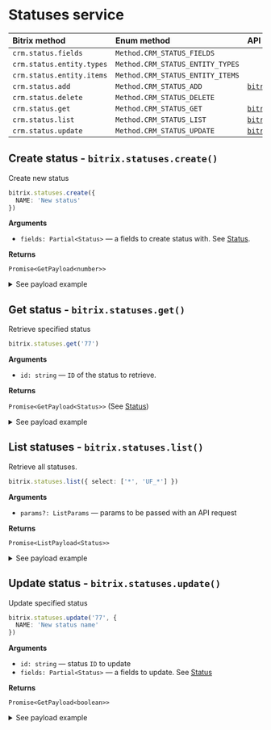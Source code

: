 
# Statuses service

| Bitrix method             | Enum method                      | API                                                                                           |
| :------------------------ | :------------------------------- | :-------------------------------------------------------------------------------------------- |
| `crm.status.fields`       | `Method.CRM_STATUS_FIELDS`       |                                                                                               |
| `crm.status.entity.types` | `Method.CRM_STATUS_ENTITY_TYPES` |                                                                                               |
| `crm.status.entity.items` | `Method.CRM_STATUS_ENTITY_ITEMS` |                                                                                               |
| `crm.status.add`          | `Method.CRM_STATUS_ADD`          | [`bitrix.statuses.create()`](/docs/services/statuses.md#create-status---bitrixstatusescreate) |
| `crm.status.delete`       | `Method.CRM_STATUS_DELETE`       |                                                                                               |
| `crm.status.get`          | `Method.CRM_STATUS_GET`          | [`bitrix.statuses.get()`](/docs/services/statuses.md#get-status---bitrixstatusesget)          |
| `crm.status.list`         | `Method.CRM_STATUS_LIST`         | [`bitrix.statuses.list()`](/docs/services/statuses.md#list-statuses---bitrixstatuseslist)     |
| `crm.status.update`       | `Method.CRM_STATUS_UPDATE`       | [`bitrix.statuses.update()`](/docs/services/statuses.md#update-status---bitrixstatusesupdate) |

## Create status - `bitrix.statuses.create()`

Create new status

```ts
bitrix.statuses.create({
  NAME: 'New status'
})
```

**Arguments**

* `fields: Partial<Status>` — a fields to create status with. See [Status](/source/services/statuses/entities.ts).

**Returns**

`Promise<GetPayload<number>>`

<details>
<summary>See payload example</summary>

```ts
{
  result: 77,
  time: {
    start: 1567372034.625375,
    finish: 1567372034.8204,
    duration: 0.19502496719360352,
    processing: 0.03838515281677246,
    date_start: "2019-09-02T00:07:14+03:00",
    date_finish: "2019-09-02T00:07:14+03:00"
  }
}
```

</details>

## Get status - `bitrix.statuses.get()`

Retrieve specified status

```ts
bitrix.statuses.get('77')
```

**Arguments**

* `id: string` — `ID` of the status to retrieve.

**Returns**

`Promise<GetPayload<Status>>` (See [Status](/source/services/statuses/entities.ts))

<details>
<summary>See payload example</summary>

```ts
// @todo Add
```

</details>

## List statuses - `bitrix.statuses.list()`

Retrieve all statuses.

```ts
bitrix.statuses.list({ select: ['*', 'UF_*'] })
```

**Arguments**

* `params?: ListParams` — params to be passed with an API request

**Returns**

`Promise<ListPayload<Status>>`

<details>
<summary>See payload example</summary>

```ts
// @todo Add
```

</details>

## Update status - `bitrix.statuses.update()`

Update specified status

```ts
bitrix.statuses.update('77', {
  NAME: 'New status name'
})
```

**Arguments**

* `id: string` — status `ID` to update
* `fields: Partial<Status>` — a fields to update. See [Status](/source/services/statuses/entities.ts)

**Returns**

`Promise<GetPayload<boolean>>`

<details>
<summary>See payload example</summary>

```ts
{
  result: true,
  time: {
    start: 1567372034.625375,
    finish: 1567372034.8204,
    duration: 0.19502496719360352,
    processing: 0.03838515281677246,
    date_start: "2019-09-02T00:07:14+03:00",
    date_finish: "2019-09-02T00:07:14+03:00"
  }
}
```

</details>